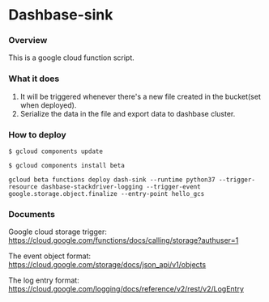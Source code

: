 # Dashbase-sink

### Overview

This is a google cloud function script. 

### What it does

1. It will be triggered whenever there's a new file created in the bucket(set when deployed).
2. Serialize the data in the file and export data  to dashbase cluster.

### How to deploy
```
$ gcloud components update
```
```
$ gcloud components install beta
```

```
gcloud beta functions deploy dash-sink --runtime python37 --trigger-resource dashbase-stackdriver-logging --trigger-event google.storage.object.finalize --entry-point hello_gcs
```
### Documents

Google cloud storage trigger: https://cloud.google.com/functions/docs/calling/storage?authuser=1

The event object format: https://cloud.google.com/storage/docs/json_api/v1/objects

The log entry format: https://cloud.google.com/logging/docs/reference/v2/rest/v2/LogEntry